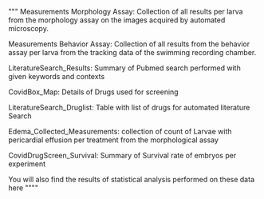  """ Measurements Morphology Assay: Collection of all results per larva from the morphology assay on the images acquired by automated microscopy.
 
 Measurements Behavior Assay: Collection of all results from the behavior assay per larva from the tracking data of the swimming recording chamber.
 
 LiteratureSearch_Results: Summary of Pubmed search performed with given keywords and contexts
 
 CovidBox_Map: Details of Drugs used for screening
 
 LiteratureSearch_Druglist: Table with list of drugs for automated literature Search
 
 Edema_Collected_Measurements: collection of count of Larvae with pericardial effusion per treatment from the morphological assay
 
 CovidDrugScreen_Survival: Summary of Survival rate of embryos per experiment
 
 You will also find the results of statistical analysis performed on these data here  """"
 
